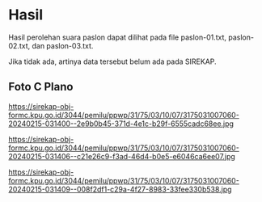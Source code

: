 # Hasil

Hasil perolehan suara paslon dapat dilihat pada file paslon-01.txt, paslon-02.txt, dan paslon-03.txt.

Jika tidak ada, artinya data tersebut belum ada pada SIREKAP.

## Foto C Plano

https://sirekap-obj-formc.kpu.go.id/3044/pemilu/ppwp/31/75/03/10/07/3175031007060-20240215-031400--2e9b0b45-371d-4e1c-b29f-6555cadc68ee.jpg

https://sirekap-obj-formc.kpu.go.id/3044/pemilu/ppwp/31/75/03/10/07/3175031007060-20240215-031406--c21e26c9-f3ad-46d4-b0e5-e6046ca6ee07.jpg

https://sirekap-obj-formc.kpu.go.id/3044/pemilu/ppwp/31/75/03/10/07/3175031007060-20240215-031409--008f2df1-c29a-4f27-8983-33fee330b538.jpg
